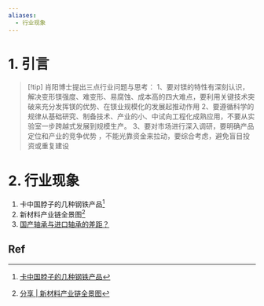 ```yaml
---
aliases:
  - 行业现象
---
```

# 1. 引言 
> [!tip] 肖阳博士提出三点行业问题与思考：
> 1、要对镁的特性有深刻认识，解决变形镁强度、难变形、易腐蚀、成本高的四大难点，要利用关键技术突破来充分发挥镁的优势、在镁业规模化的发展起推动作用
> 2、要遵循科学的规律从基础研究、制备技术、产业的小、中试向工程化成熟应用，不要从实验室一步跨越式发展到规模生产。
> 3、要对市场进行深入调研，要明确产品定位和产业的竞争优势 ，不能光靠资金来拉动，要综合考虑，避免盲目投资或重复建设


# 2. 行业现象 
1. 卡中国脖子的几种钢铁产品[^1]
2. 新材料产业链全景图[^2]
3. [国产轴承与进口轴承的差距？](https://mp.weixin.qq.com/s/CD6XhAZqkN8DfuUdID8hvQ)

## Ref
[^1]: [卡中国脖子的几种钢铁产品](https://mp.weixin.qq.com/s?__biz=MzAxNzcyOTUxNQ%3D%3D&mid=2650568434&idx=1&sn=f20ee007d70f81e97bf3ab58fa64c5d0&scene=45#wechat_redirect)

[^2]: [分享 | 新材料产业链全景图](https://mp.weixin.qq.com/s/qh7hgs_NefHxOuCbSP_dWw)

